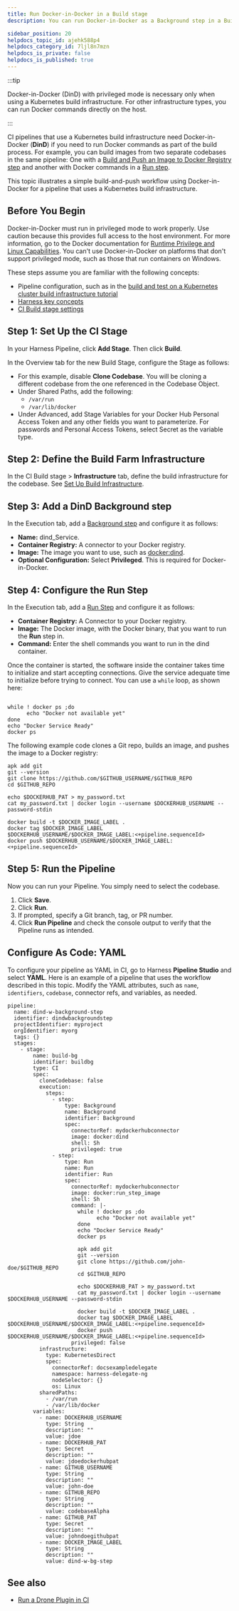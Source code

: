 ```yaml
---
title: Run Docker-in-Docker in a Build stage
description: You can run Docker-in-Docker as a Background step in a Build stage.

sidebar_position: 20
helpdocs_topic_id: ajehk588p4
helpdocs_category_id: 7ljl8n7mzn
helpdocs_is_private: false
helpdocs_is_published: true
---
```


:::tip

Docker-in-Docker (DinD) with privileged mode is necessary only when using a Kubernetes build infrastructure. For other infrastructure types, you can run Docker commands directly on the host.

:::

CI pipelines that use a Kubernetes build infrastructure need Docker-in-Docker (**DinD**) if you need to run Docker commands as part of the build process. For example, you can build images from two separate codebases in the same pipeline: One with a [Build and Push an Image to Docker Registry step](../../ci-technical-reference/build-and-push-to-docker-hub-step-settings.md) and another with Docker commands in a [Run step](../../ci-technical-reference/run-step-settings.md).

This topic illustrates a simple build-and-push workflow using Docker-in-Docker for a pipeline that uses a Kubernetes build infrastructure.

## Before You Begin

Docker-in-Docker must run in privileged mode to work properly. Use caution because this provides full access to the host environment. For more information, go to the Docker documentation for [Runtime Privilege and Linux Capabilities](https://docs.docker.com/engine/reference/run/#runtime-privilege-and-linux-capabilities). You can't use Docker-in-Docker on platforms that don't support privileged mode, such as those that run containers on Windows.

These steps assume you are familiar with the following concepts:

* Pipeline configuration, such as in the [build and test on a Kubernetes cluster build infrastructure tutorial](/tutorials/build-code/ci-tutorial-kubernetes-cluster-build-infra)
* [Harness key concepts](../../../getting-started/learn-harness-key-concepts.md)
* [CI Build stage settings](../build-stage-settings/ci-stage-settings.md)

## Step 1: Set Up the CI Stage

In your Harness Pipeline, click **Add Stage**. Then click **Build**.

In the Overview tab for the new Build Stage, configure the Stage as follows:

* For this example, disable **Clone Codebase**. You will be cloning a different codebase from the one referenced in the Codebase Object.
* Under Shared Paths, add the following:
	+ `/var/run`
	+ `/var/lib/docker`
* Under Advanced, add Stage Variables for your Docker Hub Personal Access Token and any other fields you want to parameterize. For passwords and Personal Access Tokens, select Secret as the variable type.

## Step 2: Define the Build Farm Infrastructure

In the CI Build stage > **Infrastructure** tab, define the build infrastructure for the codebase. See [Set Up Build Infrastructure](/docs/category/set-up-build-infrastructure).

## Step 3: Add a DinD Background step

In the Execution tab, add a [Background step](../../ci-technical-reference/background-step-settings.md) and configure it as follows:

* **Name:** dind_Service.
* **Container Registry:** A connector to your Docker registry.
* **Image:** The image you want to use, such as [docker:dind](https://hub.docker.com/_/docker).
* **Optional Configuration:** Select **Privileged**. This is required for Docker-in-Docker.

## Step 4: Configure the Run Step

In the Execution tab, add a [Run Step](../../ci-technical-reference/run-step-settings.md) and configure it as follows:

* **Container Registry:** A Connector to your Docker registry.
* **Image:** The Docker image, with the Docker binary, that you want to run the **Run** step in.
* **Command:** Enter the shell commands you want to run in the dind container.

Once the container is started, the software inside the container takes time to initialize and start accepting connections. Give the service adequate time to initialize before trying to connect. You can use a `while` loop, as shown here:


```
  
while ! docker ps ;do   
      echo "Docker not available yet"  
done  
echo "Docker Service Ready"  
docker ps  

```
The following example code clones a Git repo, builds an image, and pushes the image to a Docker registry:


```
apk add git  
git --version  
git clone https://github.com/$GITHUB_USERNAME/$GITHUB_REPO  
cd $GITHUB_REPO  
  
echo $DOCKERHUB_PAT > my_password.txt  
cat my_password.txt | docker login --username $DOCKERHUB_USERNAME --password-stdin  
  
docker build -t $DOCKER_IMAGE_LABEL .  
docker tag $DOCKER_IMAGE_LABEL $DOCKERHUB_USERNAME/$DOCKER_IMAGE_LABEL:<+pipeline.sequenceId>  
docker push $DOCKERHUB_USERNAME/$DOCKER_IMAGE_LABEL:<+pipeline.sequenceId>
```
## Step 5: Run the Pipeline

Now you can run your Pipeline. You simply need to select the codebase.

1. Click **Save**.
2. Click **Run**.
3. If prompted, specify a Git branch, tag, or PR number.
4. Click **Run Pipeline** and check the console output to verify that the Pipeline runs as intended.

## Configure As Code: YAML

To configure your pipeline as YAML in CI, go to Harness **Pipeline Studio** and select **YAML**. Here is an example of a pipeline that uses the workflow described in this topic. Modify the YAML attributes, such as `name`, `identifiers`, `codebase`, connector refs, and variables, as needed.

```
pipeline:
  name: dind-w-background-step
  identifier: dindwbackgroundstep
  projectIdentifier: myproject
  orgIdentifier: myorg
  tags: {}
  stages:
    - stage:
        name: build-bg
        identifier: buildbg
        type: CI
        spec:
          cloneCodebase: false
          execution:
            steps:
              - step:
                  type: Background
                  name: Background
                  identifier: Background
                  spec:
                    connectorRef: mydockerhubconnector
                    image: docker:dind
                    shell: Sh
                    privileged: true
              - step:
                  type: Run
                  name: Run
                  identifier: Run
                  spec:
                    connectorRef: mydockerhubconnector
                    image: docker:run_step_image
                    shell: Sh
                    command: |-
                      while ! docker ps ;do   
                            echo "Docker not available yet"  
                      done  
                      echo "Docker Service Ready"  
                      docker ps 

                      apk add git  
                      git --version  
                      git clone https://github.com/john-doe/$GITHUB_REPO  
                      cd $GITHUB_REPO  
                        
                      echo $DOCKERHUB_PAT > my_password.txt  
                      cat my_password.txt | docker login --username $DOCKERHUB_USERNAME --password-stdin  
                        
                      docker build -t $DOCKER_IMAGE_LABEL .  
                      docker tag $DOCKER_IMAGE_LABEL $DOCKERHUB_USERNAME/$DOCKER_IMAGE_LABEL:<+pipeline.sequenceId>  
                      docker push $DOCKERHUB_USERNAME/$DOCKER_IMAGE_LABEL:<+pipeline.sequenceId>
                    privileged: false
          infrastructure:
            type: KubernetesDirect
            spec:
              connectorRef: docsexampledelegate
              namespace: harness-delegate-ng
              nodeSelector: {}
              os: Linux
          sharedPaths:
            - /var/run
            - /var/lib/docker
        variables:
          - name: DOCKERHUB_USERNAME
            type: String
            description: ""
            value: jdoe
          - name: DOCKERHUB_PAT
            type: Secret
            description: ""
            value: jdoedockerhubpat
          - name: GITHUB_USERNAME
            type: String
            description: ""
            value: john-doe
          - name: GITHUB_REPO
            type: String
            description: ""
            value: codebaseAlpha
          - name: GITHUB_PAT
            type: Secret
            description: ""
            value: johndoegithubpat
          - name: DOCKER_IMAGE_LABEL
            type: String
            description: ""
            value: dind-w-bg-step

```

## See also

* [Run a Drone Plugin in CI](../use-drone-plugins/run-a-drone-plugin-in-ci.md)
